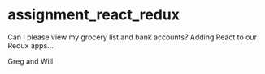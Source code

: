 # assignment_react_redux
Can I please view my grocery list and bank accounts? Adding React to our Redux apps...

Greg and Will
